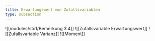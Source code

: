 ```yaml
---
title: Erwartungswert von Zufallsvariablen
type: subsection
---
```


![[modules/sto1/Bemerkung 3.4]]
![[Zufallsvariable Erwartungswert]]
![[Zufallsvariable Varianz]]
![[Moment]]